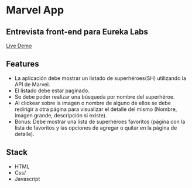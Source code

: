 # Marvel App

## Entrevista front-end para Eureka Labs

[Live Demo](https://agostina-marvel.netlify.app/)

## Features

- La aplicación debe mostrar un listado de superhéroes(SH) utilizando la API de Marvel.
- El listado debe estar paginado.
- Se debe poder realizar una búsqueda por nombre del superhéroe.
- Al clickear sobre la imagen o nombre de alguno de ellos se debe redirigir a otra página para visualizar el detalle del mismo (Nombre, imagen grande, descripción si existe).
- Bonus: Debe mostrar una lista de superhéroes favoritos (página con la lista de favoritos y las opciones de agregar o quitar en la página de detalle).

## Stack

- HTML
- Css/
- Javascript

